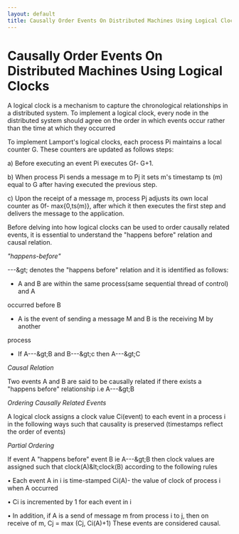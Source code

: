 ```yaml
---
layout: default
title: Causally Order Events On Distributed Machines Using Logical Clocks
---
```


# Causally Order Events On Distributed Machines Using Logical Clocks

A logical clock is a mechanism to capture the chronological relationships in a distributed system. To implement a logical clock, every node in the distributed system should agree on the order in which events occur rather than the time at which they occurred

To implement Lamport&#39;s logical clocks, each process Pi maintains a local counter G. These counters are updated as follows steps:

a) Before executing an event Pi executes Gf- G+1.

b) When process Pi sends a message m to Pj it sets m&#39;s timestamp ts (m) equal to G after having executed the previous step.

c) Upon the receipt of a message m, process Pj adjusts its own local counter as 0f- max{0,ts(m)}, after which it then executes the first step and delivers the message to the application.

Before delving into how logical clocks can be used to order causally related events, it is essential to understand the &quot;happens before&quot; relation and causal relation.

_&quot;happens-before&quot;_

---\&gt; denotes the &quot;happens before&quot; relation and it is identified as follows:

-  A and B are within the same process(same sequential thread of control) and A

occurred before B

- A is the event of sending a message M and B is the receiving M by another

process

- If A---\&gt;B and B---\&gt;c then A---\&gt;C

_Causal Relation_

Two events A and B are said to be causally related if there exists a &quot;happens before&quot; relationship i.e A---\&gt;B

_Ordering Causally Related Events_

A logical clock assigns a clock value Ci(event) to each event in a process i in the following ways such that causality is preserved (timestamps reflect the order of events)

_Partial Ordering_

If event A &quot;happens before&quot; event B ie A---\&gt;B then clock values are assigned such that clock(A)\&lt;clock(B) according to the following rules

• Each event A in i is time-stamped Ci(A)- the value of clock of process i when A occurred

• Ci is incremented by 1 for each event in i

• In addition, if A is a send of message m from process i to j, then on receive of m, Cj = max (Cj, Ci(A)+1) These events are considered causal.
